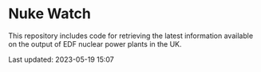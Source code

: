 # Nuke Watch

This repository includes code for retrieving the latest information available on the output of EDF nuclear power plants in the UK.

Last updated: 2023-05-19 15:07